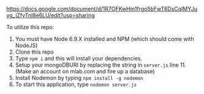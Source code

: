 https://docs.google.com/document/d/1R7OFKwHm1frgo5bFwT6DsCqIMYJuvg_jZfyTnl8e6LU/edit?usp=sharing

To utilize this repo:

  1. You must have Node 6.9.X installed and NPM (which should come with NodeJS)
  2. Clone this repo
  3. Type `npm i` and this will install your dependencies.
  4. Setup your mongoDBURI by replacing the string in `server.js` line 11. (Make an account on mlab.com and fire up a database)
  5. Install Nodemon by typing `npm install -g nodemon`
  6. To start this application, type `nodemon server.js`
